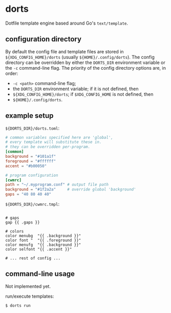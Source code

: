 # dorts

Dotfile template engine based around Go's `text/template`.

## configuration directory
By default the config file and template files are stored in `${XDG_CONFIG_HOME}/dorts` (usually `${HOME}/.config/dorts`). The config directory can be overridden by either the `DORTS_DIR` environment variable or the `-c` command-line flag. The priority of the config directory options are, in order:

* `-c <path>` command-line flag;
* the `DORTS_DIR` environment variable; if it is not defined, then
* `${XDG_CONFIG_HOME}/dorts`; if `$XDG_CONFIG_HOME` is not defined, then
* `${HOME}/.config/dorts`.

## example setup

`${DORTS_DIR}/dorts.toml`:
```toml
# common variables specified here are 'global',
# every template will substitute these in.
# they can be overridden per-program.
[common]
background = "#101a1f"
foreground = "#ffffff"
accent = "#b00050"

# program configuration
[cwmrc]
path = "~/.myprogram.conf" # output file path
background = "#1f2a2a"     # override global 'background'
gaps = "40 80 40 40"
```

`${DORTS_DIR}/cwmrc.tmpl`:
```console

# gaps
gap {{ .gaps }}

# colors
color menubg  "{{ .background }}"
color font "  "{{ .foreground }}"
color menufg  "{{ .background }}"
color selfont "{{ .accent }}"

# ... rest of config ...
```

## command-line usage
Not implemented yet.

run/execute templates:
```console
$ dorts run
```

